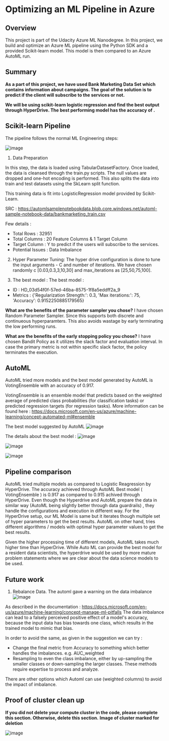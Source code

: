 # Optimizing an ML Pipeline in Azure

## Overview
This project is part of the Udacity Azure ML Nanodegree.
In this project, we build and optimize an Azure ML pipeline using the Python SDK and a provided Scikit-learn model.
This model is then compared to an Azure AutoML run.

## Summary
**As a part of this project, we have used Bank Marketing Data Set which contains information about campaigns. The goal of the solution is to predict if the client will subscribe to the services or not.**

**We will be using scikit-learn logistic regression and find the best output through HyperDrive. The best performing model has the accuracy of .**

## Scikit-learn Pipeline
The pipeline follows the normal ML Engineering steps: 

![image](https://user-images.githubusercontent.com/25560357/121797745-d98f8680-cc3f-11eb-9ad6-8fef9db5df18.png)


1. Data Preparation

In this step, the data is loaded using TabularDatasetFactory. 
Once loaded, the data is cleansed through the train.py scripts. The null values are dropped and one-hot encoding is performed. This also splits the data into train and test datasets using the SkLearn split function. 

This training data is fit into LogisticRegression model provided by Scikit-Learn. 

SRC : https://automlsamplenotebookdata.blob.core.windows.net/automl-sample-notebook-data/bankmarketing_train.csv

Few details : 
- Total Rows : 32951
- Total Columns : 20 Feature Columns & 1 Target Column
- Target Column : Y to predict if the users will subscribe to the services. 
- Potential Issues : Data Imbalance

2. Hyper Parameter Tuning: 
The hyper drive configuration is done to tune the input arguments - C and number of iterations. We have chosen randomly c [0.03,0.3,3,10,30] and max_iterations as [25,50,75,100].

3. The best model : 
The best model : 
 - ID :  HD_03d54f0f-57ed-46ba-8575-1f8a5eddff2a_9
 - Metrics :  {'Regularization Strength:': 0.3, 'Max iterations:': 75, 'Accuracy': 0.9152250885179565}

**What are the benefits of the parameter sampler you chose?**
I have chosen Random Parameter Sampler. Since this supports both discrete and continueous hyperparamters. This also avoids wastage by early terminating the low performing runs. 

**What are the benefits of the early stopping policy you chose?**
I have chosen Bandit Policy as it utilizes the slack factor and evaluation interval. In case the primary metric is not within specific slack factor, the policy terminates the execution. 

## AutoML
AutoML tried more models and the best model generated by AutoML is VotingEnsemble with an accuracy of 0.917. 

VotingEnsemble is an ensemble model that predicts based on the weighted average of predicted class probabilities (for classification tasks) or predicted regression targets (for regression tasks). More information can be found here : https://docs.microsoft.com/en-us/azure/machine-learning/concept-automated-ml#ensemble


The best model suggested by AutoML 
![image](https://user-images.githubusercontent.com/25560357/121783016-2fc1e280-cbca-11eb-9e8b-2d046700b291.png)

The details about the best model : 
![image](https://user-images.githubusercontent.com/25560357/121783078-5f70ea80-cbca-11eb-89de-ef24a3b3d69c.png)

![image](https://user-images.githubusercontent.com/25560357/121783121-8f1ff280-cbca-11eb-81cf-418f95af4eee.png)

![image](https://user-images.githubusercontent.com/25560357/121785295-a369ec80-cbd6-11eb-93ae-1de606c3e617.png)


## Pipeline comparison
AutoML tried multiple models as compared to Logistic Reagression by HyperDrive. The accuracy achieved through AutoML Best model ( VotingEnsemble ) is 0.917 as compared to 0.915 achived through HyperDrive. 
Even though the Hyperdrive and AutoML prepare the data in similar way (AutoML being slightly better through data guardrails) , they handle the configurations and execution in different way. For the HyperDrive setup, our ML Model is same but it iterates though multiple set of hyper parameters to get the best results. AutoML on other hand, tries different algorithms / models with optimal hyper parameter values to get the best results. 

Given the higher processing time of different models, AutoML takes much higher time than HyperDrive. While Auto ML can provide the best model for a resident data scientists, the hyperdrive would be used by more mature problem statements where we are clear about the data science models to be used. 

## Future work
1. Rebalance Data. The automl gave a warning on the data imbalance
![image](https://user-images.githubusercontent.com/25560357/121785230-2b9bc200-cbd6-11eb-99b4-a592e2166664.png)

As described in the documentation : https://docs.microsoft.com/en-us/azure/machine-learning/concept-manage-ml-pitfalls
The data imbalance can lead to a falsely perceived positive effect of a model's accuracy, because the input data has bias towards one class, which results in the trained model to mimic that bias.

In order to avoid the same, as given in the suggestion we can try : 
- Change the final metric from Accuracy to something which better handles the imbalances. e.g. AUC_weighted
- Resampling to even the class imbalance, either by up-sampling the smaller classes or down-sampling the larger classes. These methods require expertise to process and analyze.

There are other options which Automl can use (weighted columns) to avoid the impact of imbalance.


## Proof of cluster clean up
**If you did not delete your compute cluster in the code, please complete this section. Otherwise, delete this section.**
**Image of cluster marked for deletion**

![image](https://user-images.githubusercontent.com/25560357/121782979-f6897280-cbc9-11eb-9517-b46c8f9da825.png)

